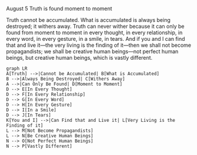 August 5
Truth is found moment to moment

Truth cannot be accumulated. What is accumulated is always being destroyed; it withers away. Truth can never wither because it can only be found from moment to moment in every thought, in every relationship, in every word, in every gesture, in a smile, in tears. And if you and I can find that and live it—the very living is the finding of it—then we shall not become propagandists; we shall be creative human beings—not perfect human beings, but creative human beings, which is vastly different.

```mermaid
graph LR
A[Truth] -->|Cannot be Accumulated| B[What is Accumulated]
B -->|Always Being Destroyed| C[Withers Away]
A -->|Can Only Be Found| D[Moment to Moment]
D --> E[In Every Thought]
D --> F[In Every Relationship]
D --> G[In Every Word]
D --> H[In Every Gesture]
D --> I[In a Smile]
D --> J[In Tears]
K[You and I] -->|Can Find that and Live it| L[Very Living is the Finding of it]
L --> M[Not Become Propagandists]
L --> N[Be Creative Human Beings]
N --> O[Not Perfect Human Beings]
N --> P[Vastly Different]
```

